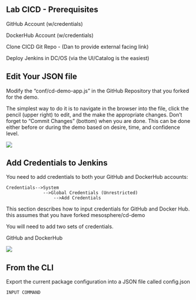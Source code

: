 ## Lab CICD - Prerequisites

GitHub Account (w/credentials)

DockerHub Account (w/credentials)

Clone CICD Git Repo - (Dan to provide external facing link)

Deploy Jenkins in DC/OS (via the UI/Catalog is the easiest)

## Edit Your JSON file

Modify the “conf/cd-demo-app.js” in the GitHub Repository that you forked for the demo.

The simplest way to do it is to navigate in the browser into the file, click the pencil (upper right) to edit, and the make the appropriate changes.  Don’t forget to “Commit Changes” (bottom) when you are done.
This can be done either before or during the demo based on desire, time, and confidence level.


![](https://i.imgur.com/R4iyLmx.png)

## Add Credentials to Jenkins

You need to add credentials to both your GitHub and DockerHub accounts:
```
Credentials-->System     
              -->Global Credentials (Unrestricted)          
                  -->Add Credentials   
```

This section describes how to input credentials for GitHub and Docker Hub.  this assumes that you have forked mesosphere/cd-demo

You will need to add two sets of credentials.

GitHub and DockerHub

![](https://i.imgur.com/ZBBxiVw.png)

## From the CLI

Export the current package configuration into a JSON file called config.json

```
INPUT COMMAND
```

